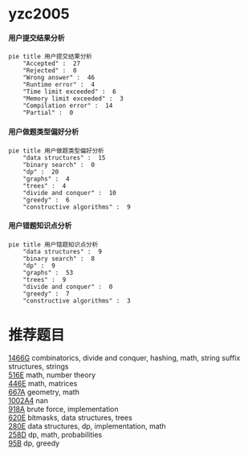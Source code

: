 # yzc2005

<!-- tabs:start -->



#### **用户提交结果分析**

```mermaid
pie title 用户提交结果分析
    "Accepted" :  27
    "Rejected" :  0
    "Wrong answer" :  46
    "Runtime error" :  4
    "Time limit exceeded" :  6
    "Memory limit exceeded" :  3
    "Compilation error" :  14
    "Partial" :  0
```

#### **用户做题类型偏好分析**

```mermaid
pie title 用户做题类型偏好分析
    "data structures" :  15
    "binary search" :  0
    "dp" :  20
    "graphs" :  4
    "trees" :  4
    "divide and conquer" :  10
    "greedy" :  6
    "constructive algorithms" :  9
```
#### **用户错题知识点分析**

```mermaid
pie title 用户错题知识点分析
    "data structures" :  9
    "binary search" :  8
    "dp" :  9
    "graphs" :  53
    "trees" :  9
    "divide and conquer" :  0
    "greedy" :  7
    "constructive algorithms" :  3
```



<!-- tabs:end -->
# 推荐题目
[1466G](https://codeforces.com/contest/1466/problem/G)		combinatorics,
                        divide and conquer,
                        hashing,
                        math,
                        string suffix structures,
                        strings		  
[516E](https://codeforces.com/contest/516/problem/E)		math,
                        number theory		  
[446E](https://codeforces.com/contest/446/problem/E)		math,
                        matrices		  
[667A](https://codeforces.com/contest/667/problem/A)		geometry,
                        math		  
[1002A4](https://codeforces.com/contest/1002A/problem/4)		nan		  
[918A](https://codeforces.com/contest/918/problem/A)		brute force,
                        implementation		  
[620E](https://codeforces.com/contest/620/problem/E)		bitmasks,
                        data structures,
                        trees		  
[280E](https://codeforces.com/contest/280/problem/E)		data structures,
                        dp,
                        implementation,
                        math		  
[258D](https://codeforces.com/contest/258/problem/D)		dp,
                        math,
                        probabilities		  
[95B](https://codeforces.com/contest/95/problem/B)		dp,
                        greedy		  
